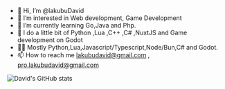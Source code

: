 - 👋 Hi, I’m @lakubuDavid
- 👀 I’m interested in Web development, Game Development 
- 🌱 I’m currently learning Go,Java and Php.
- 🧪 I do a little bit of Python ,Lua ,C++ ,C# ,NuxtJS and Game development on Godot
- 👨‍💻 Mostly Python,Lua,Javascript/Typescript,Node/Bun,C# and Godot.
- 📫 How to reach me lakubudavid@gmail.com , pro.lakubudavid@gmail.com

![David's GitHub stats](https://github-readme-stats.vercel.app/api?username=lakubudavid&show_icons=true&theme=github_dark_dimmed)
<!---
lakubuDavid/lakubuDavid is a ✨ special ✨ repository because its `README.md` (this file) appears on your GitHub profile.
You can click the Preview link to take a look at your changes.
--->
